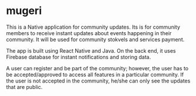 # mugeri
This is a Native application for community updates. Its is for community members to receive instant updates about events happening in their community. It will be used for community stokvels and services payment.

The app is built using React Native and Java. On the back end, it uses Firebase database for instant notifications and storing data.

A user can register and be part of the community; however, the user has to be accepted/approved to access all features in a particular community. If the user is not accepted in the community, he/she can only see the updates that are public.
